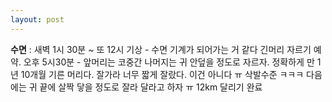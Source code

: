 ```yaml
---
layout: post
---
```

**수면** : 새벽 1시 30분 ~ 또 12시 기상 - 수면 기계가 되어가는 거 같다
긴머리 자르기 예약. 오후 5시30분 - 앞머리는 코중간 나머지는 귀 안덮을 정도로 자르자. 정확하게 만 1년 10개월 기른 머리다. 잘가라
너무 짧게 잘랐다. 이건 아니다 ㅠ 삭발수준 ㅋㅋㅋ 다음에는 귀 끝에 살짝 닿을 정도로 잘라 달라고 하자 ㅠ
12km 달리기 완료